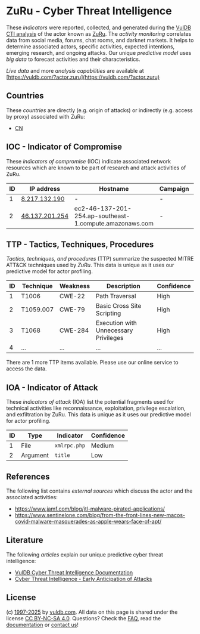 # ZuRu - Cyber Threat Intelligence

These _indicators_ were reported, collected, and generated during the [VulDB CTI analysis](https://vuldb.com/?kb.cti) of the actor known as [ZuRu](https://vuldb.com/?actor.zuru). The _activity monitoring_ correlates data from social media, forums, chat rooms, and darknet markets. It helps to determine associated actors, specific activities, expected intentions, emerging research, and ongoing attacks. Our unique _predictive model_ uses _big data_ to forecast activities and their characteristics.

_Live data_ and more _analysis capabilities_ are available at [https://vuldb.com/?actor.zuru](https://vuldb.com/?actor.zuru)

## Countries

These _countries_ are directly (e.g. origin of attacks) or indirectly (e.g. access by proxy) associated with ZuRu:

* [CN](https://vuldb.com/?country.cn)

## IOC - Indicator of Compromise

These _indicators of compromise_ (IOC) indicate associated network resources which are known to be part of research and attack activities of ZuRu.

ID | IP address | Hostname | Campaign | Confidence
-- | ---------- | -------- | -------- | ----------
1 | [8.217.132.190](https://vuldb.com/?ip.8.217.132.190) | - | - | High
2 | [46.137.201.254](https://vuldb.com/?ip.46.137.201.254) | ec2-46-137-201-254.ap-southeast-1.compute.amazonaws.com | - | Medium

## TTP - Tactics, Techniques, Procedures

_Tactics, techniques, and procedures_ (TTP) summarize the suspected MITRE ATT&CK techniques used by _ZuRu_. This data is unique as it uses our predictive model for actor profiling.

ID | Technique | Weakness | Description | Confidence
-- | --------- | -------- | ----------- | ----------
1 | T1006 | CWE-22 | Path Traversal | High
2 | T1059.007 | CWE-79 | Basic Cross Site Scripting | High
3 | T1068 | CWE-284 | Execution with Unnecessary Privileges | High
4 | ... | ... | ... | ...

There are 1 more TTP items available. Please use our online service to access the data.

## IOA - Indicator of Attack

These _indicators of attack_ (IOA) list the potential fragments used for technical activities like reconnaissance, exploitation, privilege escalation, and exfiltration by ZuRu. This data is unique as it uses our predictive model for actor profiling.

ID | Type | Indicator | Confidence
-- | ---- | --------- | ----------
1 | File | `xmlrpc.php` | Medium
2 | Argument | `title` | Low

## References

The following list contains _external sources_ which discuss the actor and the associated activities:

* https://www.jamf.com/blog/jtl-malware-pirated-applications/
* https://www.sentinelone.com/blog/from-the-front-lines-new-macos-covid-malware-masquerades-as-apple-wears-face-of-apt/

## Literature

The following _articles_ explain our unique predictive cyber threat intelligence:

* [VulDB Cyber Threat Intelligence Documentation](https://vuldb.com/?kb.cti)
* [Cyber Threat Intelligence - Early Anticipation of Attacks](https://www.scip.ch/en/?labs.20201022)

## License

(c) [1997-2025](https://vuldb.com/?kb.changelog) by [vuldb.com](https://vuldb.com/?kb.about). All data on this page is shared under the license [CC BY-NC-SA 4.0](https://creativecommons.org/licenses/by-nc-sa/4.0/). Questions? Check the [FAQ](https://vuldb.com/?kb.faq), read the [documentation](https://vuldb.com/?kb) or [contact us](https://vuldb.com/?contact)!
